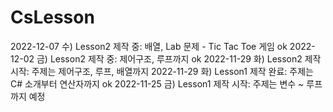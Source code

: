 # CsLesson

2022-12-07 수) Lesson2 제작 중: 배열, Lab 문제 - Tic Tac Toe 게임 ok
2022-12-02 금) Lesson2 제작 중: 제어구조, 루프까지 ok
2022-11-29 화) Lesson2 제작 시작: 주제는 제어구조, 루프, 배열까지
2022-11-29 화) Lesson1 제작 완료: 주제는 C# 소개부터 연산자까지 ok
2022-11-25 금) Lesson1 제작 시작: 주제는 변수 ~ 루프까지 예정
